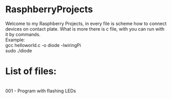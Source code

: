 # RasphberryProjects

Welcome to my Rasphberry Projects, in every file is scheme how to connect devices on contact plate. What is more there is c file, with you can run with it by commands.
<br />Example:
<br />gcc helloworld.c -o diode -lwiringPi
<br />sudo ./diode

# List of files:
<br />001 - Program with flashing LEDs
